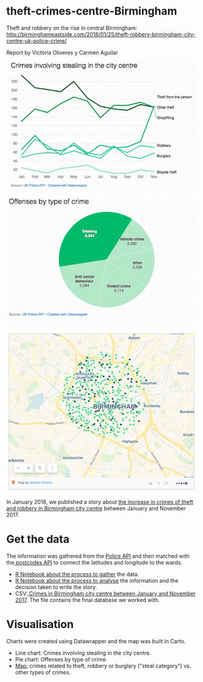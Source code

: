 # theft-crimes-centre-Birmingham
Theft and robbery on the rise in central Birmingham:
http://birminghameastside.com/2018/01/25/theft-robbery-birmingham-city-centre-uk-police-crime/

Report by Victòria Oliveres y Carmen Aguilar

![Evolution of the theft, robbery and burglary crimes in one year](https://github.com/Birmingham-Eastside/theft-crimes-centre-Birmingham/blob/master/crimes%20stealing.png)

![Proportion of crimes in 2017 by type](https://github.com/Birmingham-Eastside/theft-crimes-centre-Birmingham/blob/master/crimes%20by%20type%20pie%20chart.png)

![Map showing the crimes connected to steal and those which dont](
https://github.com/Birmingham-Eastside/theft-crimes-centre-Birmingham/blob/master/map%20crime%20steal%20vs%20not%20steal.png)

In January 2018, we published a story about <a href="http://birminghameastside.com/2018/01/25/theft-robbery-birmingham-city-centre-uk-police-crime/" target="_blank">the increase in crimes of theft and robbery in Birmingham city centre</a> between January and November 2017.

# Get the data

The information was gathered from the <a href="https://data.police.uk/docs/" target="_blank">Police API</a> and then matched with the<a href="http://api.postcodes.io/" target="_blank"> postcodes API</a> to connect the latitudes and longitude to the wards.

<ul>
  <li><a href="https://github.com/Birmingham-Eastside/theft-crimes-centre-Birmingham/blob/master/API.Rmd">R Notebook about the process to gather</a> the data. 
  </li>
  <li><a href="https://github.com/Birmingham-Eastside/theft-crimes-centre-Birmingham/blob/master/Crime%20analysis.Rmd">R Notebook about the process to analyse</a> the information and the decision taken to write the story. 
  </li>
   <li>CSV:<a href="https://github.com/Birmingham-Eastside/theft-crimes-centre-Birmingham/blob/master/crimeclean.csv"> Crimes in Birmingham city centre between January and November 2017</a>. The file contains the final database we worked with. 
  </li>
  </ul>

# Visualisation

Charts were created using Datawrapper and the map was built in Carto.  
<ul>
  <li>Line chart: Crimes involving stealing in the city centre.</li>
  <li>Pie chart: Offenses by type of crime.</li>
  <li><a href="https://vicoliveres.carto.com/builder/2b023f9c-eed7-4389-b0d9-bac5dfed6d9d/embed">Map:</a> crimes related to theft, robbery or burglary ("steal category") vs. other types of crimes.</li>
  </ul>
  
